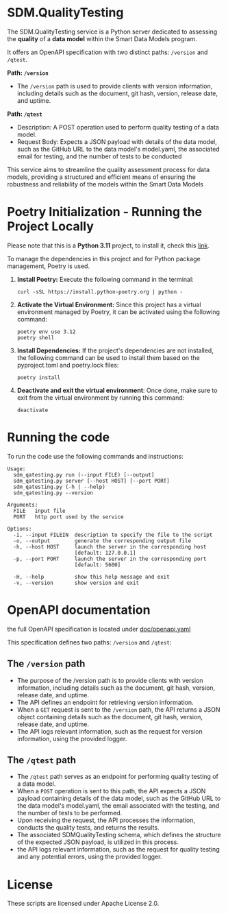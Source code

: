# SDM.QualityTesting

The SDM.QualityTesting service is a Python server dedicated to assessing the **quality** of a **data model** within the Smart Data Models program.

It offers an OpenAPI specification with two distinct paths: `/version` and `/qtest`.

**Path: `/version`**

- The `/version` path is used to provide clients with version information, including details such as the document, git hash, version, release date, and uptime.

**Path: `/qtest`**

- Description: A POST operation used to perform quality testing of a data model.
- Request Body: Expects a JSON payload with details of the data model, such as the GitHub URL to the data model's model.yaml, the associated email for testing, and the number of tests to be conducted

This service aims to streamline the quality assessment process for data models, providing a structured and efficient means of ensuring the robustness and reliability of the models within the Smart Data Models

# Poetry Initialization - Running the Project Locally 

Please note that this is a **Python 3.11** project, to install it, check this [link](https://www.python.org/downloads/).

To manage the dependencies in this project and for Python package management, Poetry is used. 

1. **Install Poetry:** 
Execute the following command in the terminal: 

    ```shell
    curl -sSL https://install.python-poetry.org | python -
    ```

2. **Activate the Virtual Environment:**
    Since this project has a virtual environment managed by Poetry, it can be activated using the following command:

    ```shell
    poetry env use 3.12
    poetry shell
    ```

3. **Install Dependencies:**
    If the project's dependencies are not installed, the following command can be used to install them based on the pyproject.toml and poetry.lock files:

    ```shell
    poetry install
    ```
    
4. **Deactivate and exit the virtual environment**: 
Once done, make sure to exit from the virtual environment by running this command:
    ```shell
    deactivate
    ```

# Running the code 
To run the code use the following commands and instructions: 

```
Usage:
  sdm_qatesting.py run (--input FILE) [--output]
  sdm_qatesting.py server [--host HOST] [--port PORT]
  sdm_qatesting.py (-h | --help)
  sdm_qatesting.py --version

Arguments:
  FILE   input file
  PORT   http port used by the service

Options:
  -i, --input FILEIN  description to specify the file to the script
  -o, --output        generate the corresponding output file
  -h, --host HOST     launch the server in the corresponding host
                      [default: 127.0.0.1]
  -p, --port PORT     launch the server in the corresponding port
                      [default: 5600]

  -H, --help          show this help message and exit
  -v, --version       show version and exit
  ``````

# OpenAPI documentation

the full OpenAPI specification is located under [doc/openapi.yaml](doc/openapi.yaml)

This specification defines two paths: `/version` and `/qtest`:  

## The `/version` path

- The purpose of the /version path is to provide clients with version information, including details such as the document, git hash, version, release date, and uptime. 
- The API defines an endpoint for retrieving version information. 
- When a `GET` request is sent to the `/version` path, the API returns a JSON object containing details such as the document, git hash, version, release date, and uptime. 
- The API logs relevant information, such as the request for version information, using the provided logger.

## The `/qtest` path

- The `/qtest` path serves as an endpoint for performing quality testing of a data model. 
- When a `POST` operation is sent to this path, the API expects a JSON payload containing details of the data model, such as the GitHub URL to the data model's model.yaml, the email associated with the testing, and the number of tests to be performed. 
- Upon receiving the request, the API processes the information, conducts the quality tests, and returns the results.
- The associated SDMQualityTesting schema, which defines the structure of the expected JSON payload, is utilized in this process. 
- the API logs relevant information, such as the request for quality testing and any potential errors, using the provided logger. 

# License
These scripts are licensed under Apache License 2.0.
